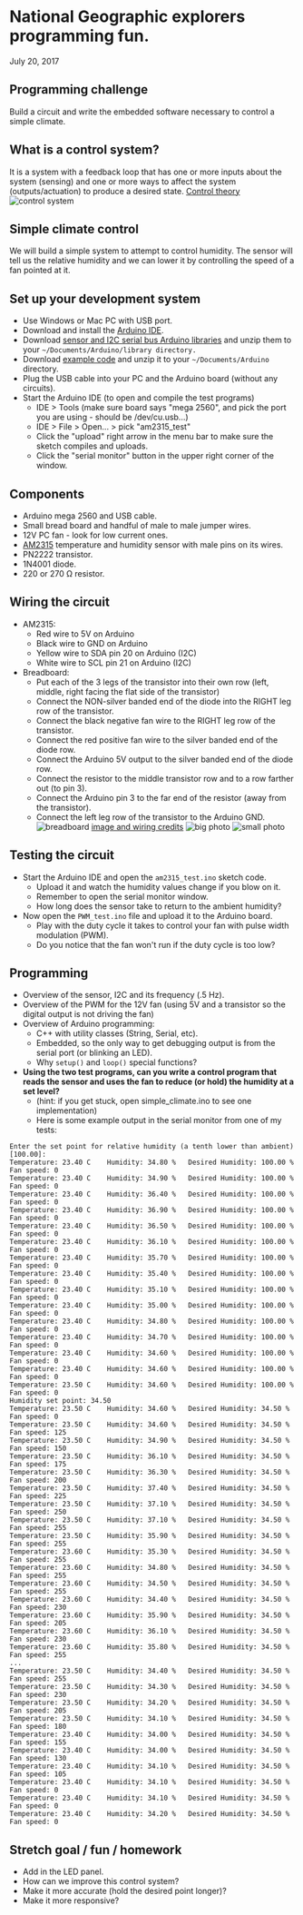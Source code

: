 # National Geographic explorers programming fun.  
July 20, 2017

## Programming challenge
Build a circuit and write the embedded software necessary to control a simple climate.

## What is a control system?
It is a system with a feedback loop that has one or more inputs about the system (sensing) and one or more ways to affect the system (outputs/actuation) to produce a desired state.  [Control theory](https://en.wikipedia.org/wiki/Control_theory)
![control system](/pics/closed-loop-control-system.gif?raw=true)

## Simple climate control
We will build a simple system to attempt to control humidity.  The sensor will tell us the relative humidity and we can lower it by controlling the speed of a fan pointed at it.

## Set up your development system
  * Use Windows or Mac PC with USB port.
  * Download and install the [Arduino IDE](https://www.arduino.cc/en/Main/Software).
  * Download [sensor and I2C serial bus Arduino libraries](/arduino_library_for_am2315.tgz) and unzip them to your `~/Documents/Arduino/library directory.`
  * Download [example code](/arduino_test_programs.tgz) and unzip it to your `~/Documents/Arduino` directory.
  * Plug the USB cable into your PC and the Arduino board (without any circuits).
  * Start the Arduino IDE (to open and compile the test programs)
    * IDE > Tools (make sure board says "mega 2560", and pick the port you are using - should be /dev/cu.usb...)
    * IDE > File > Open... > pick "am2315_test"
    * Click the "upload" right arrow in the menu bar to make sure the sketch compiles and uploads.
    * Click the "serial monitor" button in the upper right corner of the window.
    
## Components
  * Arduino mega 2560 and USB cable.
  * Small bread board and handful of male to male jumper wires.
  * 12V PC fan - look for low current ones.
  * [AM2315](https://cdn-shop.adafruit.com/datasheets/AM2315.pdf) temperature and humidity sensor with male pins on its wires.  
  * PN2222 transistor.
  * 1N4001 diode.
  * 220 or 270 Ω resistor.

## Wiring the circuit
  * AM2315:
    * Red wire to 5V on Arduino
    * Black wire to GND on Arduino
    * Yellow wire to SDA pin 20 on Arduino (I2C)
    * White wire to SCL pin 21 on Arduino (I2C)
  * Breadboard:
    * Put each of the 3 legs of the transistor into their own row (left, middle, right facing the flat side of the transistor)
    * Connect the NON-silver banded end of the diode into the RIGHT leg row of the transistor.
    * Connect the black negative fan wire to the RIGHT leg row of the transistor.
    * Connect the red positive fan wire to the silver banded end of the diode row.
    * Connect the Arduino 5V output to the silver banded end of the diode row.
    * Connect the resistor to the middle transistor row and to a row farther out (to pin 3).
    * Connect the Arduino pin 3 to the far end of the resistor (away from the transistor).
    * Connect the left leg row of the transistor to the Arduino GND.
![breadboard](/pics/arduino_breadboard.jpg?raw=true)
[image and wiring credits](https://learn.adafruit.com/adafruit-arduino-lesson-13-dc-motors)
![big photo](/pics/big.jpg?raw=true)
![small photo](/pics/small.jpg?raw=true)

## Testing the circuit
  * Start the Arduino IDE and open the `am2315_test.ino` sketch code.  
    * Upload it and watch the humidity values change if you blow on it.
    * Remember to open the serial monitor window.
    * How long does the sensor take to return to the ambient humidity?
  * Now open the `PWM_test.ino` file and upload it to the Arduino board.
    * Play with the duty cycle it takes to control your fan with pulse width modulation (PWM).
    * Do you notice that the fan won't run if the duty cycle is too low?

## Programming
  * Overview of the sensor, I2C and its frequency (.5 Hz).
  * Overview of the PWM for the 12V fan (using 5V and a transistor so the digital output is not driving the fan)
  * Overview of Arduino programming:
    * C++ with utility classes (String, Serial, etc).
    * Embedded, so the only way to get debugging output is from the serial port (or blinking an LED).
    * Why `setup()` and `loop()` special functions?
  * **Using the two test programs, can you write a control program that reads the sensor and uses the fan to reduce (or hold) the humidity at a set level?**  
    * (hint: if you get stuck, open simple_climate.ino to see one implementation)
    * Here is some example output in the serial monitor from one of my tests:
```
Enter the set point for relative humidity (a tenth lower than ambient) [100.00]: 
Temperature: 23.40 C	Humidity: 34.80 %	Desired Humidity: 100.00 %	Fan speed: 0
Temperature: 23.40 C	Humidity: 34.90 %	Desired Humidity: 100.00 %	Fan speed: 0
Temperature: 23.40 C	Humidity: 36.40 %	Desired Humidity: 100.00 %	Fan speed: 0
Temperature: 23.40 C	Humidity: 36.90 %	Desired Humidity: 100.00 %	Fan speed: 0
Temperature: 23.40 C	Humidity: 36.50 %	Desired Humidity: 100.00 %	Fan speed: 0
Temperature: 23.40 C	Humidity: 36.10 %	Desired Humidity: 100.00 %	Fan speed: 0
Temperature: 23.40 C	Humidity: 35.70 %	Desired Humidity: 100.00 %	Fan speed: 0
Temperature: 23.40 C	Humidity: 35.40 %	Desired Humidity: 100.00 %	Fan speed: 0
Temperature: 23.40 C	Humidity: 35.10 %	Desired Humidity: 100.00 %	Fan speed: 0
Temperature: 23.40 C	Humidity: 35.00 %	Desired Humidity: 100.00 %	Fan speed: 0
Temperature: 23.40 C	Humidity: 34.80 %	Desired Humidity: 100.00 %	Fan speed: 0
Temperature: 23.40 C	Humidity: 34.70 %	Desired Humidity: 100.00 %	Fan speed: 0
Temperature: 23.40 C	Humidity: 34.60 %	Desired Humidity: 100.00 %	Fan speed: 0
Temperature: 23.40 C	Humidity: 34.60 %	Desired Humidity: 100.00 %	Fan speed: 0
Temperature: 23.50 C	Humidity: 34.60 %	Desired Humidity: 100.00 %	Fan speed: 0
Humidity set point: 34.50
Temperature: 23.50 C	Humidity: 34.60 %	Desired Humidity: 34.50 %	Fan speed: 0
Temperature: 23.50 C	Humidity: 34.60 %	Desired Humidity: 34.50 %	Fan speed: 125
Temperature: 23.50 C	Humidity: 34.90 %	Desired Humidity: 34.50 %	Fan speed: 150
Temperature: 23.50 C	Humidity: 36.10 %	Desired Humidity: 34.50 %	Fan speed: 175
Temperature: 23.50 C	Humidity: 36.30 %	Desired Humidity: 34.50 %	Fan speed: 200
Temperature: 23.50 C	Humidity: 37.40 %	Desired Humidity: 34.50 %	Fan speed: 225
Temperature: 23.50 C	Humidity: 37.10 %	Desired Humidity: 34.50 %	Fan speed: 250
Temperature: 23.50 C	Humidity: 37.10 %	Desired Humidity: 34.50 %	Fan speed: 255
Temperature: 23.50 C	Humidity: 35.90 %	Desired Humidity: 34.50 %	Fan speed: 255
Temperature: 23.60 C	Humidity: 35.30 %	Desired Humidity: 34.50 %	Fan speed: 255
Temperature: 23.60 C	Humidity: 34.80 %	Desired Humidity: 34.50 %	Fan speed: 255
Temperature: 23.60 C	Humidity: 34.50 %	Desired Humidity: 34.50 %	Fan speed: 255
Temperature: 23.60 C	Humidity: 34.40 %	Desired Humidity: 34.50 %	Fan speed: 230
Temperature: 23.60 C	Humidity: 35.90 %	Desired Humidity: 34.50 %	Fan speed: 205
Temperature: 23.60 C	Humidity: 36.10 %	Desired Humidity: 34.50 %	Fan speed: 230
Temperature: 23.60 C	Humidity: 35.80 %	Desired Humidity: 34.50 %	Fan speed: 255
...
Temperature: 23.50 C	Humidity: 34.40 %	Desired Humidity: 34.50 %	Fan speed: 255
Temperature: 23.50 C	Humidity: 34.30 %	Desired Humidity: 34.50 %	Fan speed: 230
Temperature: 23.50 C	Humidity: 34.20 %	Desired Humidity: 34.50 %	Fan speed: 205
Temperature: 23.50 C	Humidity: 34.10 %	Desired Humidity: 34.50 %	Fan speed: 180
Temperature: 23.40 C	Humidity: 34.00 %	Desired Humidity: 34.50 %	Fan speed: 155
Temperature: 23.40 C	Humidity: 34.00 %	Desired Humidity: 34.50 %	Fan speed: 130
Temperature: 23.40 C	Humidity: 34.10 %	Desired Humidity: 34.50 %	Fan speed: 105
Temperature: 23.40 C	Humidity: 34.10 %	Desired Humidity: 34.50 %	Fan speed: 0
Temperature: 23.40 C	Humidity: 34.10 %	Desired Humidity: 34.50 %	Fan speed: 0
Temperature: 23.40 C	Humidity: 34.20 %	Desired Humidity: 34.50 %	Fan speed: 0
```

## Stretch goal / fun / homework
  * Add in the LED panel.
  * How can we improve this control system?
  * Make it more accurate (hold the desired point longer)?
  * Make it more responsive?
